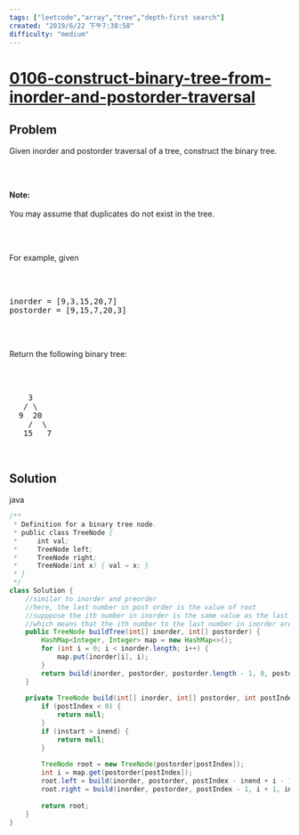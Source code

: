```yaml
---
tags: ["leetcode","array","tree","depth-first search"]
created: "2019/6/22 下午7:38:58"
difficulty: "medium"
---
```


# [0106-construct-binary-tree-from-inorder-and-postorder-traversal](https://leetcode.com/problems/construct-binary-tree-from-inorder-and-postorder-traversal/)

## Problem
<div><p>Given inorder and postorder traversal of a tree, construct the binary tree.</p><br><br><p><strong>Note:</strong><br><br>You may assume that duplicates do not exist in the tree.</p><br><br><p>For example, given</p><br><br><pre>inorder =&nbsp;[9,3,15,20,7]<br>postorder = [9,15,7,20,3]</pre><br><br><p>Return the following binary tree:</p><br><br><pre>    3<br>   / \<br>  9  20<br>    /  \<br>   15   7<br></pre><br></div>

## Solution

java
```java
/**
 * Definition for a binary tree node.
 * public class TreeNode {
 *     int val;
 *     TreeNode left;
 *     TreeNode right;
 *     TreeNode(int x) { val = x; }
 * }
 */
class Solution {
    //similar to inorder and preorder
    //here, the last number in post order is the value of root
    //supppose the ith number in inorder is the same value as the last number in postorder
    //which means that the ith number to the last number in inorder are the right subtree.
    public TreeNode buildTree(int[] inorder, int[] postorder) {
        HashMap<Integer, Integer> map = new HashMap<>();
        for (int i = 0; i < inorder.length; i++) {
            map.put(inorder[i], i);
        }
        return build(inorder, postorder, postorder.length - 1, 0, postorder.length - 1, map);
    }
    
    private TreeNode build(int[] inorder, int[] postorder, int postIndex, int instart, int inend, HashMap<Integer, Integer> map) {
        if (postIndex < 0) {
            return null;
        }
        if (instart > inend) {
            return null;
        }
        
        TreeNode root = new TreeNode(postorder[postIndex]);
        int i = map.get(postorder[postIndex]);
        root.left = build(inorder, postorder, postIndex - inend + i - 1, instart, i - 1, map);
        root.right = build(inorder, postorder, postIndex - 1, i + 1, inend, map);
        
        return root;
    }
}
​
```
